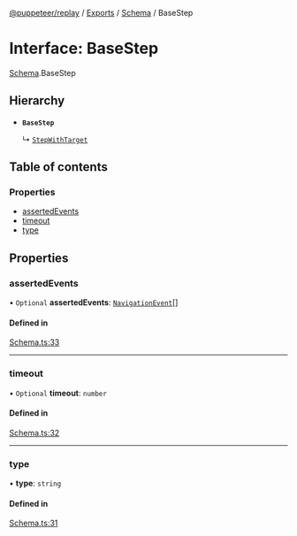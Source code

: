 [@puppeteer/replay](../README.md) / [Exports](../modules.md) / [Schema](../modules/Schema.md) / BaseStep

# Interface: BaseStep

[Schema](../modules/Schema.md).BaseStep

## Hierarchy

- **`BaseStep`**

  ↳ [`StepWithTarget`](Schema.StepWithTarget.md)

## Table of contents

### Properties

- [assertedEvents](Schema.BaseStep.md#assertedevents)
- [timeout](Schema.BaseStep.md#timeout)
- [type](Schema.BaseStep.md#type)

## Properties

### assertedEvents

• `Optional` **assertedEvents**: [`NavigationEvent`](Schema.NavigationEvent.md)[]

#### Defined in

[Schema.ts:33](https://github.com/puppeteer/replay/blob/main/src/Schema.ts#L33)

___

### timeout

• `Optional` **timeout**: `number`

#### Defined in

[Schema.ts:32](https://github.com/puppeteer/replay/blob/main/src/Schema.ts#L32)

___

### type

• **type**: `string`

#### Defined in

[Schema.ts:31](https://github.com/puppeteer/replay/blob/main/src/Schema.ts#L31)
